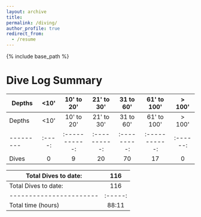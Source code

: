 ```yaml
---
layout: archive
title: 
permalink: /diving/
author_profile: true
redirect_from:
  - /resume
---
```


{% include base_path %}

# Dive Log Summary

| Depths  |	<10' |	10' to 20' | 21' to 30' |	31 to 60' |	61' to 100' |	> 100' |
|---------|:----:|:-----------:|:----------:|:---------:|:-----------:|:------:|
| Depths  |	<10' |	10' to 20' | 21' to 30' |	31 to 60' |	61' to 100' |	> 100' |
|---------|:----:|:-----------:|:----------:|:---------:|:-----------:|:------:|
| Dives   |		0	 |  9	         | 20         |  70	      | 17	        | 0	     |


| Total Dives to date:  |	116   |
|-----------------------|:-----:|
| Total Dives to date:  |	116   |
|-----------------------|:-----:|
| Total time (hours)    | 88:11 |



